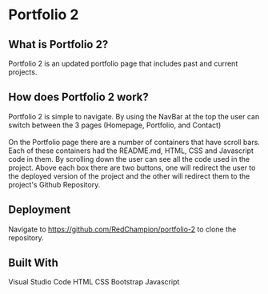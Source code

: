 # Portfolio 2

## What is Portfolio 2?
Portfolio 2 is an updated portfolio page that includes past and current projects.

## How does Portfolio 2 work?
Portfolio 2 is simple to navigate.  By using the NavBar at the top the user can switch between the 3 pages (Homepage, Portfolio, and Contact)<br>
<br>
On the Portfolio page there are a number of containers that have scroll bars.  Each of these containers had the README.md, HTML, CSS and Javascript code in them.  By scrolling down the user can see all the code used in the project.  Above each box there are two buttons, one will redirect the user to the deployed version of the project and the other will redirect them to the project's Github Repository.

## Deployment
Navigate to https://github.com/RedChampion/portfolio-2 to clone the repository.

## Built With
Visual Studio Code
HTML
CSS
Bootstrap
Javascript

